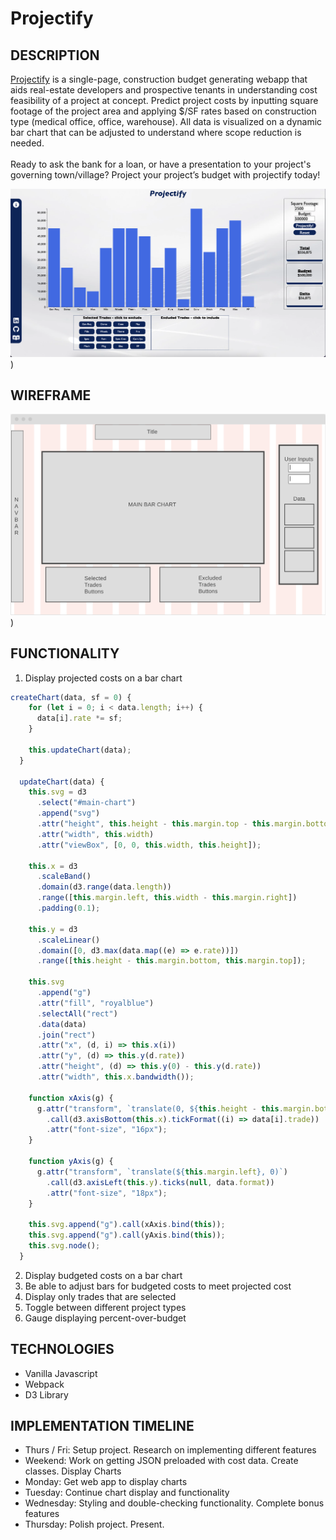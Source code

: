 # Projectify

## DESCRIPTION

[Projectify](https://jkhbuild.github.io/Projectify/) is a single-page, construction budget generating webapp that aids real-estate developers and prospective tenants in understanding cost feasibility of a project at concept. Predict project costs by inputting square footage of the project area and applying $/SF rates based on construction type (medical office, office, warehouse). All data is visualized on a dynamic bar chart that can be adjusted to understand where scope reduction is needed.
<br>
<br>
Ready to ask the bank for a loan, or have a presentation to your project's governing town/village?
Project your project’s budget with projectify today!

![Interface](./assets/user_interface.png))

## WIREFRAME

![Wireframe](./assets/wireframe.png))

## FUNCTIONALITY

1. Display projected costs on a bar chart

```js
createChart(data, sf = 0) {
    for (let i = 0; i < data.length; i++) {
      data[i].rate *= sf;
    }

    this.updateChart(data);
  }

  updateChart(data) {
    this.svg = d3
      .select("#main-chart")
      .append("svg")
      .attr("height", this.height - this.margin.top - this.margin.bottom)
      .attr("width", this.width)
      .attr("viewBox", [0, 0, this.width, this.height]);

    this.x = d3
      .scaleBand()
      .domain(d3.range(data.length))
      .range([this.margin.left, this.width - this.margin.right])
      .padding(0.1);

    this.y = d3
      .scaleLinear()
      .domain([0, d3.max(data.map((e) => e.rate))])
      .range([this.height - this.margin.bottom, this.margin.top]);

    this.svg
      .append("g")
      .attr("fill", "royalblue")
      .selectAll("rect")
      .data(data)
      .join("rect")
      .attr("x", (d, i) => this.x(i))
      .attr("y", (d) => this.y(d.rate))
      .attr("height", (d) => this.y(0) - this.y(d.rate))
      .attr("width", this.x.bandwidth());

    function xAxis(g) {
      g.attr("transform", `translate(0, ${this.height - this.margin.bottom})`)
        .call(d3.axisBottom(this.x).tickFormat((i) => data[i].trade))
        .attr("font-size", "16px");
    }

    function yAxis(g) {
      g.attr("transform", `translate(${this.margin.left}, 0)`)
        .call(d3.axisLeft(this.y).ticks(null, data.format))
        .attr("font-size", "18px");
    }

    this.svg.append("g").call(xAxis.bind(this));
    this.svg.append("g").call(yAxis.bind(this));
    this.svg.node();
  }
```

2. Display budgeted costs on a bar chart
3. Be able to adjust bars for budgeted costs to meet projected cost
4. Display only trades that are selected
5. Toggle between different project types
6. Gauge displaying percent-over-budget

## TECHNOLOGIES

- Vanilla Javascript
- Webpack
- D3 Library

## IMPLEMENTATION TIMELINE

- Thurs / Fri: Setup project. Research on implementing different features
- Weekend: Work on getting JSON preloaded with cost data. Create classes. Display Charts
- Monday: Get web app to display charts
- Tuesday: Continue chart display and functionality
- Wednesday: Styling and double-checking functionality. Complete bonus features
- Thursday: Polish project. Present.

